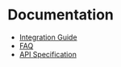 # Documentation

- [Integration Guide](Integration.md)
- [FAQ](FAQ.md)
- [API Specification](API%20Spec.md)
